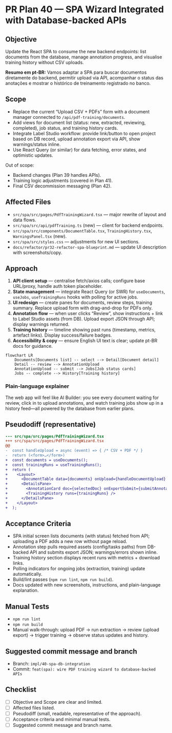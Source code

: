 # PR Plan 40 — SPA Wizard Integrated with Database-backed APIs

## Objective
Update the React SPA to consume the new backend endpoints: list documents from the database, manage annotation progress, and visualise training history without CSV uploads.

**Resumo em pt-BR:** Vamos adaptar a SPA para buscar documentos diretamente do backend, permitir upload via API, acompanhar o status das anotações e mostrar o histórico de treinamento registrado no banco.

## Scope
- Replace the current “Upload CSV + PDFs” form with a document manager connected to `/api/pdf-training/documents`.
- Add views for document list (status: new, extracted, reviewing, completed), job status, and training history cards.
- Integrate Label Studio workflow: provide link/button to open project based on DB record, upload annotation export via API, show warnings/status inline.
- Use React Query (or similar) for data fetching, error states, and optimistic updates.

Out of scope:
- Backend changes (Plan 39 handles APIs).
- Training logic adjustments (covered in Plan 41).
- Final CSV decommission messaging (Plan 42).

## Affected Files
- `src/spa/src/pages/PdfTrainingWizard.tsx` — major rewrite of layout and data flows.
- `src/spa/src/api/pdfTraining.ts` (new) — client for backend endpoints.
- `src/spa/src/components/DocumentTable.tsx`, `TrainingHistory.tsx`, `WarningsPanel.tsx` (new).
- `src/spa/src/styles.css` — adjustments for new UI sections.
- `docs/refactor/pr32-refactor-spa-blueprint.md` — update UI description with screenshots/copy.

## Approach
1. **API client setup** — centralise fetch/axios calls; configure base URL/proxy, handle auth token placeholder.
2. **State management** — integrate React Query (or SWR) for `useDocuments`, `useJobs`, `useTrainingRuns` hooks with polling for active jobs.
3. **UI redesign** — create panes for documents, review steps, training summary. Replace upload form with drag-and-drop for PDFs only.
4. **Annotation flow** — when user clicks “Review”, show instructions + link to Label Studio assets (from DB). Upload export JSON through API; display warnings returned.
5. **Training history** — timeline showing past runs (timestamp, metrics, artefact links). Display success/failure badges.
6. **Accessibility & copy** — ensure English UI text is clear; update pt-BR docs for guidance.

```mermaid
flowchart LR
    Documents[Documents list] -- select --> Detail[Document detail]
    Detail -- review --> AnnotationUpload
    AnnotationUpload -- submit --> Jobs[Job status cards]
    Jobs -- complete --> History[Training history]
```

### Plain-language explainer
The web app will feel like AI Builder: you see every document waiting for review, click in to upload annotations, and watch training jobs show up in a history feed—all powered by the database from earlier plans.

## Pseudodiff (representative)
```diff
--- src/spa/src/pages/PdfTrainingWizard.tsx
+++ src/spa/src/pages/PdfTrainingWizard.tsx
@@
-  const handleUpload = async (event) => { /* CSV + PDF */ }
-  return (<form>…</form>)
+  const documents = useDocuments();
+  const trainingRuns = useTrainingRuns();
+  return (
+    <Layout>
+      <DocumentTable data={documents} onUpload={handleDocumentUpload} />
+      <DetailsPane>
+        <AnnotationCard doc={selectedDoc} onExportSubmit={submitAnnotation}/>
+        <TrainingHistory runs={trainingRuns} />
+      </DetailsPane>
+    </Layout>
+  );
```

## Acceptance Criteria
- SPA initial screen lists documents (with status) fetched from API; uploading a PDF adds a new row without page reload.
- Annotation step pulls required assets (config/tasks paths) from DB-backed API and submits export JSON; warnings/errors shown inline.
- Training history section displays recent runs with metrics + download links.
- Polling indicators for ongoing jobs (extraction, training) update automatically.
- Build/lint passes (`npm run lint`, `npm run build`).
- Docs updated with new screenshots, instructions, and plain-language explanation.

## Manual Tests
- `npm run lint`
- `npm run build`
- Manual walk-through: upload PDF → run extraction → review (upload export) → trigger training → observe status updates and history.

## Suggested commit message and branch
- Branch: `impl/40-spa-db-integration`
- Commit: `feat(spa): wire PDF training wizard to database-backed APIs`

## Checklist
- [ ] Objective and Scope are clear and limited.
- [ ] Affected files listed.
- [ ] Pseudodiff (small, readable, representative of the approach).
- [ ] Acceptance criteria and minimal manual tests.
- [ ] Suggested commit message and branch name.
